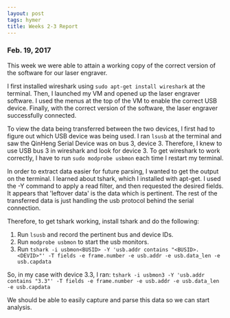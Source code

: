 ```yaml
---
layout: post
tags: hymer
title: Weeks 2-3 Report
---
```


### Feb. 19, 2017 

This week we were able to attain a working copy of the correct version of the software for our laser engraver.

I first installed wireshark using `sudo apt-get install wireshark` at the terminal.
Then, I launched my VM and opened up the laser engraver software. I used the menus at the top of the VM to enable the correct USB device.
Finally, with the correct version of the software, the laser engraver successfully connected.

To view the data being transferred between the two devices, I first had to figure out which USB device was being used.
I ran `lsusb` at the terminal and saw the QinHeng Serial Device was on bus 3, device 3. Therefore, I knew to use USB bus 3 in wireshark and look for device 3.
To get wireshark to work correctly, I have to run `sudo modprobe usbmon` each time I restart my terminal.

In order to extract data easier for future parsing, I wanted to get the output on the terminal.
I learned about tshark, which I installed with apt-get.
I used the -Y command to apply a read filter, and then requested the desired fields.
It appears that 'leftover data' is the data which is pertinent. The rest of the transferred data is just handling the usb protocol behind the serial connection.

Therefore, to get tshark working, install tshark and do the following:

1. Run `lsusb` and record the pertinent bus and device IDs.
2. Run `modprobe usbmon` to start the usb monitors.
3. Run `tshark -i usbmon<BUSID> -Y 'usb.addr contains "<BUSID>.<DEVID>"' -T fields -e frame.number -e usb.addr -e usb.data_len -e usb.capdata`

So, in my case with device 3.3, I ran:
`tshark -i usbmon3 -Y 'usb.addr contains "3.3"' -T fields -e frame.number -e usb.addr -e usb.data_len -e usb.capdata`

We should be able to easily capture and parse this data so we can start analysis.
